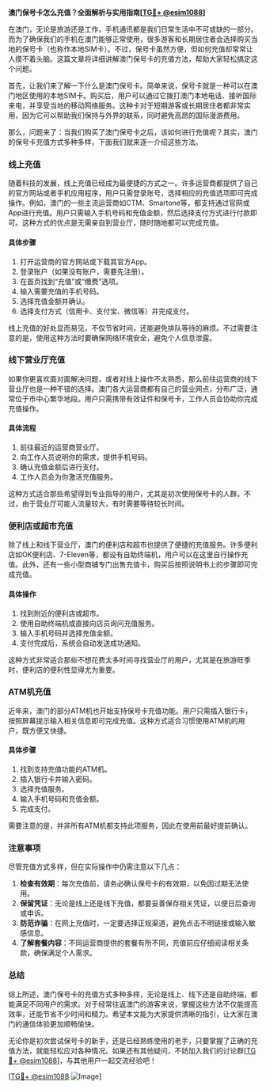 **澳门保号卡怎么充值？全面解析与实用指南[[TG💪+ @esim1088](https://t.me/s/esim1088)]**

在澳门，无论是旅游还是工作，手机通讯都是我们日常生活中不可或缺的一部分。而为了确保我们的手机在澳门能够正常使用，很多游客和长期居住者会选择购买当地的保号卡（也称作本地SIM卡）。不过，保号卡虽然方便，但如何充值却常常让人摸不着头脑。这篇文章将详细讲解澳门保号卡的充值方法，帮助大家轻松搞定这个问题。

首先，让我们来了解一下什么是澳门保号卡。简单来说，保号卡就是一种可以在澳门地区使用的本地SIM卡。购买后，用户可以通过它拨打澳门本地电话、接听国际来电，并享受当地的移动网络服务。这种卡对于短期游客或长期居住者都非常实用，因为它可以帮助我们保持与外界的联系，同时避免高昂的国际漫游费用。

那么，问题来了：当我们购买了澳门保号卡之后，该如何进行充值呢？其实，澳门的保号卡充值方式多种多样，下面我们就来逐一介绍这些方法。

### **线上充值**
随着科技的发展，线上充值已经成为最便捷的方式之一。许多运营商都提供了自己的官方网站或者手机应用程序，用户只需登录账号，选择相应的充值选项即可完成操作。例如，澳门的一些主流运营商如CTM、Smartone等，都支持通过官网或App进行充值。用户只需输入手机号码和充值金额，然后选择支付方式进行付款即可。这种方式的优点是无需亲自到营业厅，随时随地都可以完成充值。

#### **具体步骤**
1. 打开运营商的官方网站或下载其官方App。
2. 登录账户（如果没有账户，需要先注册）。
3. 在首页找到“充值”或“缴费”选项。
4. 输入需要充值的手机号码。
5. 选择充值金额并确认。
6. 选择支付方式（信用卡、支付宝、微信等）并完成支付。

线上充值的好处显而易见，不仅节省时间，还能避免排队等待的麻烦。不过需要注意的是，使用这种方法时要确保网络环境安全，避免个人信息泄露。

### **线下营业厅充值**
如果你更喜欢面对面解决问题，或者对线上操作不太熟悉，那么前往运营商的线下营业厅也是一种不错的选择。澳门各大运营商都有自己的营业网点，分布广泛，通常位于市中心繁华地段。用户只需携带有效证件和保号卡，工作人员会协助你完成充值操作。

#### **具体流程**
1. 前往最近的运营商营业厅。
2. 向工作人员说明你的需求，提供手机号码。
3. 确认充值金额后进行支付。
4. 工作人员会为你激活充值服务。

这种方式适合那些希望得到专业指导的用户，尤其是初次使用保号卡的人群。不过，由于营业厅可能人流量较大，有时需要等待较长时间。

### **便利店或超市充值**
除了线上和线下营业厅，澳门的便利店和超市也提供了便捷的充值服务。许多便利店如OK便利店、7-Eleven等，都设有自助终端机，用户可以在这里自行操作充值。此外，还有一些小型商铺专门出售充值卡，购买后按照说明书上的步骤即可完成充值。

#### **具体操作**
1. 找到附近的便利店或超市。
2. 使用自助终端机或直接向店员询问充值服务。
3. 输入手机号码并选择充值金额。
4. 支付完成后，系统会自动发送成功通知。

这种方式非常适合那些不想花费太多时间寻找营业厅的用户，尤其是在旅游旺季时，便利店的便利性显得尤为重要。

### **ATM机充值**
近年来，澳门的部分ATM机也开始支持保号卡充值功能。用户只需插入银行卡，按照屏幕提示输入相关信息即可完成充值。这种方式适合习惯使用ATM机的用户，既方便又快捷。

#### **具体步骤**
1. 找到支持充值功能的ATM机。
2. 插入银行卡并输入密码。
3. 选择充值服务。
4. 输入手机号码和充值金额。
5. 完成支付。

需要注意的是，并非所有ATM机都支持此项服务，因此在使用前最好提前确认。

### **注意事项**
尽管充值方式多样，但在实际操作中仍需注意以下几点：

1. **检查有效期**：每次充值前，请务必确认保号卡的有效期，以免因过期无法使用。
2. **保留凭证**：无论是线上还是线下充值，都要妥善保存相关凭证，以便日后查询或申诉。
3. **防范诈骗**：在网上充值时，一定要选择正规渠道，避免点击不明链接或输入敏感信息。
4. **了解套餐内容**：不同运营商提供的套餐有所不同，充值前应仔细阅读相关条款，确保满足个人需求。

### **总结**
综上所述，澳门保号卡的充值方式多种多样，无论是线上、线下还是自助终端，都能满足不同用户的需求。对于经常往返澳门的游客来说，掌握这些方法不仅能提高效率，还能节省不少时间和精力。希望本文能为大家提供清晰的指引，让大家在澳门的通信体验更加顺畅愉快。

无论你是初次尝试保号卡的新手，还是已经熟练使用的老手，只要掌握了正确的充值方法，就能轻松应对各种情况。如果还有其他疑问，不妨加入我们的讨论群[[TG💪+ @esim1088](https://t.me/s/esim1088)]，与其他用户一起交流经验吧！

[[TG💪+ @esim1088](https://t.me/s/esim1088) ![Image](https://i.postimg.cc/4NQfJmqS/Snipaste-2025-05-13-00-14-12.png)]